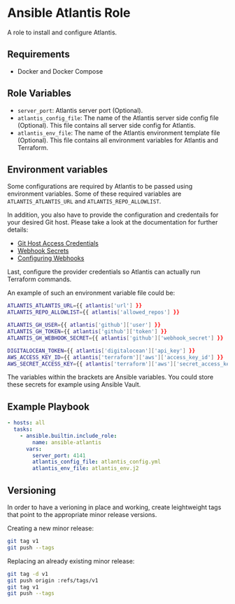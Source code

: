 # Ansible Atlantis Role

A role to install and configure Atlantis.

## Requirements

- Docker and Docker Compose

## Role Variables

- `server_port`: Atlantis server port (Optional). 
- `atlantis_config_file`: The name of the Atlantis server side config file (Optional). This file contains all server side config for Atlantis.
- `atlantis_env_file`: The name of the Atlantis environment template file (Optional). This file contains all environment variables for Atlantis and Terraform.

## Environment variables

Some configurations are required by Atlantis to be passed using environment variables. Some of these required variables are `ATLANTIS_ATLANTIS_URL` and `ATLANTIS_REPO_ALLOWLIST`.

In addition, you also have to provide the configuration and credentails for your desired Git host. Please take a look at the documentation for further details:
  - [Git Host Access Credentials](https://www.runatlantis.io/docs/access-credentials.html)
  - [Webhook Secrets](https://www.runatlantis.io/docs/webhook-secrets.html)
  - [Configuring Webhooks](https://www.runatlantis.io/docs/configuring-webhooks.html)

Last, configure the provider credentials so Atlantis can actually run Terraform commands.

An example of such an environment variable file could be:

```bash
ATLANTIS_ATLANTIS_URL={{ atlantis['url'] }}
ATLANTIS_REPO_ALLOWLIST={{ atlantis['allowed_repos'] }}

ATLANTIS_GH_USER={{ atlantis['github']['user'] }}
ATLANTIS_GH_TOKEN={{ atlantis['github']['token'] }}
ATLANTIS_GH_WEBHOOK_SECRET={{ atlantis['github']['webhook_secret'] }}

DIGITALOCEAN_TOKEN={{ atlantis['digitalocean']['api_key'] }}
AWS_ACCESS_KEY_ID={{ atlantis['terraform']['aws']['access_key_id'] }}
AWS_SECRET_ACCESS_KEY={{ atlantis['terraform']['aws']['secret_access_key'] }}
```

The variables within the brackets are Ansible variables. You could store these secrets for example using Ansible Vault.

## Example Playbook

```yaml
- hosts: all
  tasks:
    - ansible.builtin.include_role:
        name: ansible-atlantis
      vars:
        server_port: 4141
        atlantis_config_file: atlantis_config.yml
        atlantis_env_file: atlantis_env.j2
```

## Versioning

In order to have a verioning in place and working, create leightweight tags that point to the appropriate minor release versions.

Creating a new minor release:

```bash
git tag v1
git push --tags
```

Replacing an already existing minor release:

```bash
git tag -d v1
git push origin :refs/tags/v1
git tag v1
git push --tags
```
